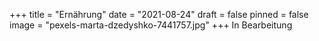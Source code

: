+++
title = "Ernährung"
date = "2021-08-24"
draft = false
pinned = false
image = "pexels-marta-dzedyshko-7441757.jpg"
+++
In Bearbeitung